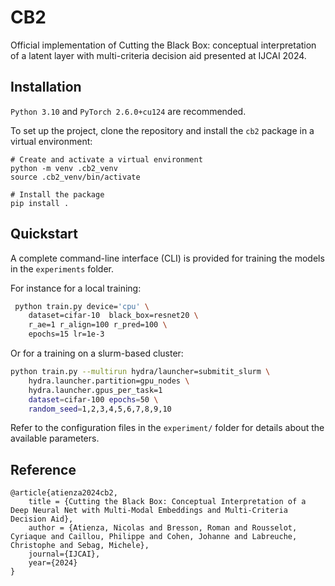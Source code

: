 # CB2

Official implementation of Cutting the Black Box: conceptual interpretation of a latent layer with multi-criteria decision aid presented at IJCAI 2024.

## Installation

`Python 3.10` and `PyTorch 2.6.0+cu124` are recommended.

To set up the project, clone the repository and install the `cb2` package in a virtual environment:

    # Create and activate a virtual environment
    python -m venv .cb2_venv
    source .cb2_venv/bin/activate

    # Install the package
    pip install .

## Quickstart

A complete command-line interface (CLI) is provided for training the models in the `experiments` folder. 

For instance for a local training:

```bash
 python train.py device='cpu' \
    dataset=cifar-10  black_box=resnet20 \
    r_ae=1 r_align=100 r_pred=100 \
    epochs=15 lr=1e-3

```

Or for a training on a slurm-based cluster:

```bash
python train.py --multirun hydra/launcher=submitit_slurm \
    hydra.launcher.partition=gpu_nodes \
    hydra.launcher.gpus_per_task=1
    dataset=cifar-100 epochs=50 \
    random_seed=1,2,3,4,5,6,7,8,9,10 

```
Refer to the configuration files in the `experiment/` folder for details about the available parameters.

## Reference

    @article{atienza2024cb2,
        title = {Cutting the Black Box: Conceptual Interpretation of a Deep Neural Net with Multi-Modal Embeddings and Multi-Criteria Decision Aid},
        author = {Atienza, Nicolas and Bresson, Roman and Rousselot, Cyriaque and Caillou, Philippe and Cohen, Johanne and Labreuche, Christophe and Sebag, Michele},
        journal={IJCAI},
        year={2024}
    }
